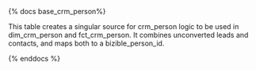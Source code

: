 {% docs base_crm_person%}

This table creates a singular source for crm_person logic to be used in dim_crm_person and fct_crm_person. It combines unconverted leads and contacts, and maps both to a bizible_person_id.

{% enddocs %}
